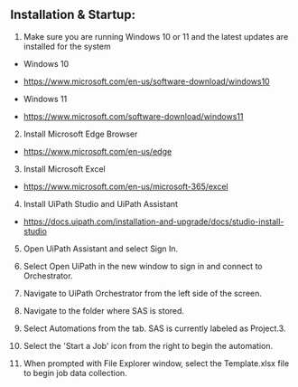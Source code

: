 ## Installation & Startup:

1. Make sure you are running Windows 10 or 11 and the latest updates are installed for the system
 * Windows 10
  - https://www.microsoft.com/en-us/software-download/windows10
 * Windows 11
  - https://www.microsoft.com/software-download/windows11

2. Install Microsoft Edge Browser
 - https://www.microsoft.com/en-us/edge

3. Install Microsoft Excel
 - https://www.microsoft.com/en-us/microsoft-365/excel

4. Install UiPath Studio and UiPath Assistant
 - https://docs.uipath.com/installation-and-upgrade/docs/studio-install-studio

5. Open UiPath Assistant and select Sign In.

6. Select Open UiPath in the new window to sign in and connect to Orchestrator.

7. Navigate to UiPath Orchestrator from the left side of the screen.

8. Navigate to the folder where SAS is stored.

9. Select Automations from the tab. SAS is currently labeled as Project.3.

10. Select the 'Start a Job' icon from the right to begin the automation.

11. When prompted with File Explorer window, select the Template.xlsx file to begin job data collection.
